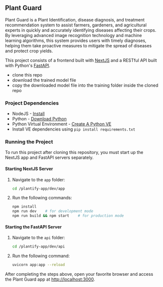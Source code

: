 ## Plant Guard

Plant Guard is a Plant Identification, disease diagnosis, and treatment recommendation system to assist farmers, gardeners, and agricultural experts in quickly and accurately identifying diseases affecting their crops. By leveraging advanced image recognition technology and machine learning algorithms, this system provides users with timely diagnoses, helping them take proactive measures to mitigate the spread of diseases and protect crop yields.

This project consists of a frontend built with [NextJS](https://nextjs.org/) and a RESTful API built with Python's [FastAPI](https://fastapi.tiangolo.com/).

 - clone this repo
 - download the trained model file
 - copy the downloaded model file into the training folder inside the cloned repo

### Project Dependencies

- NodeJS - [Install](https://nodejs.org/en/learn/getting-started/how-to-install-nodejs)
- Python - [Download Python](https://www.python.org/downloads/)
- Python Virtual Environment - [Create A Python VE](https://docs.python.org/3/library/venv.html)
- Install VE dependencies using `pip install requirements.txt`

### Running the Project

To run this project after cloning this repository, you must start up the NextJS app and FastAPI servers separately.

#### Starting NextJS Server

1. Navigate to the `app` folder:

    ```sh
    cd /plantify-app/dev/app
    ```

2. Run the following commands:

    ```sh
    npm install
    npm run dev    # for development mode
    npm run build && npm start    # for production mode
    ```

#### Starting the FastAPI Server

1. Navigate to the `api` folder:

    ```sh
    cd /plantify-app/dev/api
    ```

2. Run the following command:

    ```sh
    uvicorn app:app --reload
    ```

After completing the steps above, open your favorite browser and access the Plant Guard app at [http://localhost:3000](http://localhost:3000).






